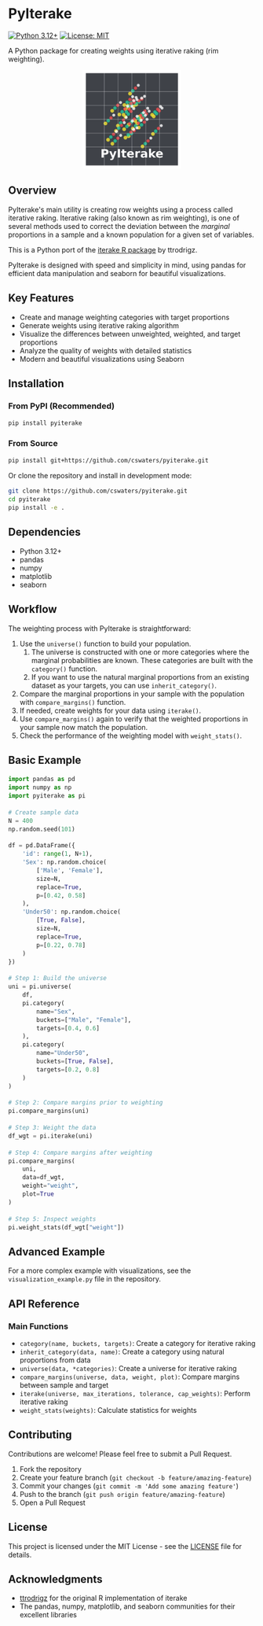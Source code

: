 # PyIterake

[![Python 3.12+](https://img.shields.io/badge/python-3.12+-blue.svg)](https://www.python.org/downloads/)
[![License: MIT](https://img.shields.io/badge/License-MIT-yellow.svg)](https://opensource.org/licenses/MIT)

A Python package for creating weights using iterative raking (rim weighting).

<p align="center">
  <img src="https://raw.githubusercontent.com/cswaters/pyiterake/main/docs/images/logo.png" alt="PyIterake Logo" width="200"/>
</p>

## Overview

PyIterake's main utility is creating row weights using a process called iterative raking. Iterative raking (also known as rim weighting), is one of several methods used to correct the deviation between the _marginal_ proportions in a sample and a known population for a given set of variables.

This is a Python port of the [iterake R package](https://github.com/ttrodrigz/iterake) by ttrodrigz.

PyIterake is designed with speed and simplicity in mind, using pandas for efficient data manipulation and seaborn for beautiful visualizations.

## Key Features

- Create and manage weighting categories with target proportions
- Generate weights using iterative raking algorithm
- Visualize the differences between unweighted, weighted, and target proportions
- Analyze the quality of weights with detailed statistics
- Modern and beautiful visualizations using Seaborn

## Installation

### From PyPI (Recommended)

```bash
pip install pyiterake
```

### From Source

```bash
pip install git+https://github.com/cswaters/pyiterake.git
```

Or clone the repository and install in development mode:

```bash
git clone https://github.com/cswaters/pyiterake.git
cd pyiterake
pip install -e .
```

## Dependencies

- Python 3.12+
- pandas
- numpy
- matplotlib
- seaborn

## Workflow

The weighting process with PyIterake is straightforward:

1. Use the `universe()` function to build your population.  
   1. The universe is constructed with one or more categories where the marginal probabilities are known. These categories are built with the `category()` function.  
   2. If you want to use the natural marginal proportions from an existing dataset as your targets, you can use `inherit_category()`. 
2. Compare the marginal proportions in your sample with the population with `compare_margins()` function.
3. If needed, create weights for your data using `iterake()`.
4. Use `compare_margins()` again to verify that the weighted proportions in your sample now match the population.
5. Check the performance of the weighting model with `weight_stats()`.

## Basic Example

```python
import pandas as pd
import numpy as np
import pyiterake as pi

# Create sample data
N = 400
np.random.seed(101)

df = pd.DataFrame({
    'id': range(1, N+1),
    'Sex': np.random.choice(
        ['Male', 'Female'],
        size=N,
        replace=True,
        p=[0.42, 0.58]
    ),
    'Under50': np.random.choice(
        [True, False], 
        size=N,
        replace=True,
        p=[0.22, 0.78]
    )
})

# Step 1: Build the universe
uni = pi.universe(
    df,
    pi.category(
        name="Sex",
        buckets=["Male", "Female"],
        targets=[0.4, 0.6]
    ),
    pi.category(
        name="Under50",
        buckets=[True, False],
        targets=[0.2, 0.8]
    )
)

# Step 2: Compare margins prior to weighting
pi.compare_margins(uni)

# Step 3: Weight the data
df_wgt = pi.iterake(uni)

# Step 4: Compare margins after weighting
pi.compare_margins(
    uni,
    data=df_wgt,
    weight="weight",
    plot=True
)

# Step 5: Inspect weights
pi.weight_stats(df_wgt["weight"])
```

## Advanced Example

For a more complex example with visualizations, see the `visualization_example.py` file in the repository.

## API Reference

### Main Functions

- `category(name, buckets, targets)`: Create a category for iterative raking
- `inherit_category(data, name)`: Create a category using natural proportions from data
- `universe(data, *categories)`: Create a universe for iterative raking
- `compare_margins(universe, data, weight, plot)`: Compare margins between sample and target
- `iterake(universe, max_iterations, tolerance, cap_weights)`: Perform iterative raking
- `weight_stats(weights)`: Calculate statistics for weights

## Contributing

Contributions are welcome! Please feel free to submit a Pull Request.

1. Fork the repository
2. Create your feature branch (`git checkout -b feature/amazing-feature`)
3. Commit your changes (`git commit -m 'Add some amazing feature'`)
4. Push to the branch (`git push origin feature/amazing-feature`)
5. Open a Pull Request

## License

This project is licensed under the MIT License - see the [LICENSE](LICENSE) file for details.

## Acknowledgments

- [ttrodrigz](https://github.com/ttrodrigz) for the original R implementation of iterake
- The pandas, numpy, matplotlib, and seaborn communities for their excellent libraries
